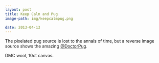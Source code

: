 ```yaml
---
layout: post
title: Keep Calm and Pug
image-path: img/keepcalmpug.png

date: 2013-04-13
---
```


The pixelated pug source is lost to the annals of time, but a reverse image source shows the amazing [@DoctorPug](https://twitter.com/doctorpug). 

DMC wool, 10ct canvas. 
